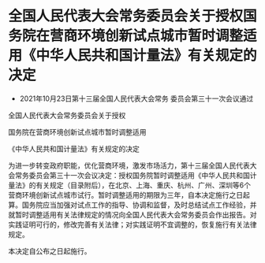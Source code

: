 # 全国人民代表大会常务委员会关于授权国务院在营商环境创新试点城市暂时调整适用《中华人民共和国计量法》有关规定的决定

- 2021年10月23日第十三届全国人民代表大会常务
委员会第三十一次会议通过

<!-- INFO END -->

全国人民代表大会常务委员会关于授权

国务院在营商环境创新试点城市暂时调整适用

《中华人民共和国计量法》有关规定的决定

为进一步转变政府职能，优化营商环境，激发市场活力，第十三届全国人民代表大会常务委员会第三十一次会议决定：授权国务院暂时调整适用《中华人民共和国计量法》的有关规定（目录附后），在北京、上海、重庆、杭州、广州、深圳等6个营商环境创新试点城市试行。暂时调整适用的期限为三年，自本决定施行之日起算。国务院应当加强对试点工作的指导、协调和监督，及时总结试点工作经验，并就暂时调整适用有关法律规定的情况向全国人民代表大会常务委员会作出报告。对实践证明可行的，修改完善有关法律；对实践证明不宜调整的，恢复施行有关法律规定。

本决定自公布之日起施行。
